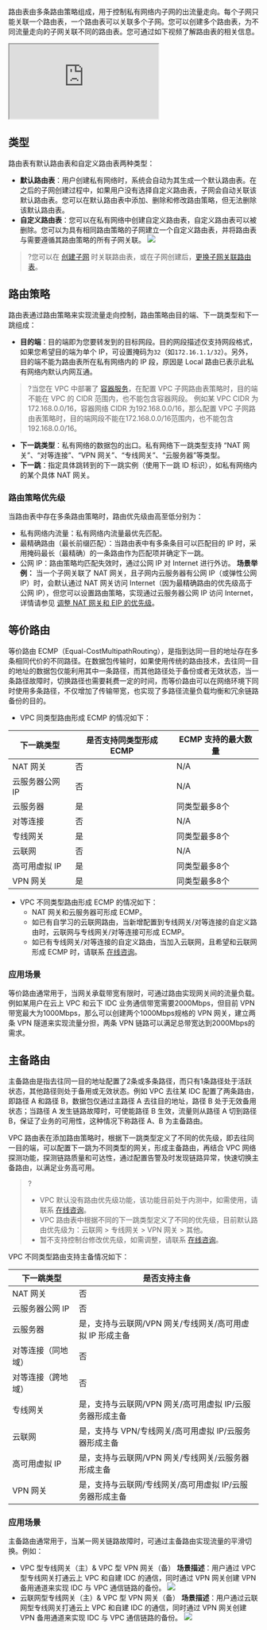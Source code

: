 路由表由多条路由策略组成，用于控制私有网络内子网的出流量走向。每个子网只能关联一个路由表，一个路由表可以关联多个子网。您可以创建多个路由表，为不同流量走向的子网关联不同的路由表。您可通过如下视频了解路由表的相关信息。
<div class="doc-video-mod"><iframe src="https://cloud.tencent.com/edu/learning/quick-play/2354-35381?source=gw.doc.media&withPoster=1&notip=1"></iframe></div>

## 类型
路由表有默认路由表和自定义路由表两种类型： 
- **默认路由表**：用户创建私有网络时，系统会自动为其生成一个默认路由表。在之后的子网创建过程中，如果用户没有选择自定义路由表，子网会自动关联该默认路由表。您可以在默认路由表中添加、删除和修改路由策略，但无法删除该默认路由表。
- **自定义路由表**：您可以在私有网络中创建自定义路由表，自定义路由表可以被删除。您可以为具有相同路由策略的子网建立一个自定义路由表，并将路由表与需要遵循其路由策略的所有子网关联。
![](https://main.qcloudimg.com/raw/a86260ffb40bec52c9f64a307d956691.png)  
>?您可以在 [创建子网](https://cloud.tencent.com/document/product/215/36517) 时关联路由表，或在子网创建后，[更换子网关联路由表](https://cloud.tencent.com/document/product/215/53531)。
>

## 路由策略
路由表通过路由策略来实现流量走向控制，路由策略由目的端、下一跳类型和下一跳组成：
- **目的端**：目的端即为您要转发到的目标网段。目的网段描述仅支持网段格式，如果您希望目的端为单个 IP，可设置掩码为`32`（如`172.16.1.1/32`）。另外，目的端不能为路由表所在私有网络内的 IP 段，原因是 Local 路由已表示此私有网络内默认内网互通。
>?当您在 VPC 中部署了 [容器服务](https://cloud.tencent.com/document/product/457/6759)，在配置 VPC 子网路由表策略时，目的端不能在 VPC 的 CIDR 范围内，也不能包含容器网段。
>例如某 VPC CIDR 为172.168.0.0/16，容器网络 CIDR 为192.168.0.0/16，那么配置 VPC 子网路由表策略时，目的端网段不能在172.168.0.0/16范围内，也不能包含192.168.0.0/16。
>
- **下一跳类型**：私有网络的数据包的出口。私有网络下一跳类型支持 “NAT 网关”、“对等连接”、“VPN 网关”、“专线网关”、“云服务器”等类型。
- **下一跳**：指定具体跳转到的下一跳实例（使用下一跳 ID 标识），如私有网络内的某个具体 NAT 网关。


### 路由策略优先级
当路由表中存在多条路由策略时，路由优先级由高至低分别为：
- 私有网络内流量：私有网络内流量最优先匹配。
- 最精确路由（最长前缀匹配）：当路由表中有多条条目可以匹配目的 IP 时，采用掩码最长（最精确）的一条路由作为匹配项并确定下一跳。
- 公网 IP：路由策略均匹配失效时，通过公网 IP 对 Internet 进行外访。
**场景举例：**
当一个子网关联了 NAT 网关，且子网内云服务器有公网 IP（或弹性公网 IP）时，会默认通过 NAT 网关访问 Internet（因为最精确路由的优先级高于公网 IP），但您可以设置路由策略，实现通过云服务器公网 IP 访问 Internet，详情请参见 [调整 NAT 网关和 EIP 的优先级](https://cloud.tencent.com/document/product/552/30012)。

## 等价路由 
等价路由 ECMP（Equal-CostMultipathRouting），是指到达同一目的地址存在多条相同代价的不同路径。在数据包传输时，如果使用传统的路由技术，去往同一目的地址的数据包仅能利用其中一条路径，而其他路径处于备份或者无效状态，当一条路径故障时，切换路径也需要耗费一定的时间，而等价路由可以在网络环境下同时使用多条路径，不仅增加了传输带宽，也实现了多路径流量负载均衡和冗余链路备份的目的。

- VPC 同类型路由形成 ECMP 的情况如下：

| 下一跳类型     | 是否支持同类型形成 ECMP  | ECMP 支持的最大数量 |
 | -------------- | ----------------------- | --------------------------- |
| NAT 网关        | 否                       | N/A                 |
| 云服务器公网 IP | 否                     | N/A                 |
| 云服务器       | 是                    | 同类型最多8个       |
| 对等连接       | 否                     | N/A                 |
| 专线网关       | 是                     | 同类型最多8个       |
| 云联网         | 否                     | N/A                 |
| 高可用虚拟 IP   | 是                    | 同类型最多8个       |
| VPN 网关        | 是                      | 同类型最多8个       |

- VPC 不同类型路由形成 ECMP 的情况如下：
  + NAT 网关和云服务器可形成 ECMP。
  + 如已有自学习的云联网路由，当新增配置到专线网关/对等连接的自定义路由时，云联网与专线网关/对等连接可形成 ECMP。
  + 如已有专线网关/对等连接的自定义路由，当加入云联网，且希望和云联网形成 ECMP 时，请联系 [在线咨询](https://cloud.tencent.com/online-service?from=sales&source=PRESALE)。



### 应用场景
等价路由通常用于，当网关承载带宽有限时，可通过路由实现网关间的流量负载。例如某用户在云上 VPC 和云下 IDC 业务通信带宽需要2000Mbps，但目前 VPN 带宽最大为1000Mbps，那么可以创建两个1000Mbps规格的 VPN 网关，建立两条 VPN 隧道来实现流量分担，两条 VPN 链路可以满足总带宽达到2000Mbps的需求。

## 主备路由
主备路由是指去往同一目的地址配置了2条或多条路径，而只有1条路径处于活跃状态，其他路径则处于备用或无效状态。例如 VPC 去往某 IDC 配置了两条路由，即路径 A 和路径 B，数据包仅通过主路径 A 去往目的地址，路径 B 处于无效备用状态；当路径 A 发生链路故障时，可使能路径 B 生效，流量则从路径 A 切到路径 B，保证了业务的可用性，这种情况下称路径 A、B 为主备路由。

VPC 路由表在添加路由策略时，根据下一跳类型定义了不同的优先级，即去往同一目的端，可以配置下一跳为不同类型的网关，形成主备路由，再结合 VPC 网络探测功能，探测链路质量和可达性，通过配置告警及时发现链路异常，快速切换主备路由，以满足业务高可用。
>?
>+ VPC 默认没有路由优先级功能，该功能目前处于内测中，如需使用，请联系 [在线咨询](https://cloud.tencent.com/online-service?from=sales&source=PRESALE)。
>+ VPC 路由表中根据不同的下一跳类型定义了不同的优先级，目前默认路由优先级为：云联网 > 专线网关 > VPN 网关 > 其他。
>+ 暂不支持控制台修改优先级，如需调整，请联系 [在线咨询](https://cloud.tencent.com/online-service?from=sales&source=PRESALE)。

VPC 不同类型路由支持主备情况如下：

| 下一跳类型         | 是否支持主备                                            |
| ------------------ | ------------------------------------------------------- |
| NAT 网关            | 否                                                      |
| 云服务器公网 IP     | 否                                                      |
| 云服务器           | 是，支持与云联网/VPN 网关/专线网关/高可用虚拟 IP 形成主备  |
| 对等连接（同地域） | 否                                                      |
| 对等连接（跨地域） | 否                                                      |
| 专线网关           | 是，支持与云联网/VPN 网关/高可用虚拟 IP/云服务器形成主备  |
| 云联网             | 是，支持与 VPN/专线网关/高可用虚拟 IP/云服务器形成主备    |
| 高可用虚拟 IP       | 是，支持与云联网/VPN 网关/专线网关/云服务器形成主备      |
| VPN 网关            | 是，支持与云联网/专线网关/高可用虚拟 IP/云服务器形成主备 |


### 应用场景
主备路由通常用于，当某一网关链路故障时，可通过主备路由实现流量的平滑切换。例如：
+ VPC 型专线网关（主）& VPC 型 VPN 网关（备）
  **场景描述**：用户通过 VPC 型专线网关打通云上 VPC 和自建 IDC 的通信，同时通过 VPN 网关创建 VPN 备用通道来实现 IDC 与 VPC 通信链路的备份。
  ![](https://main.qcloudimg.com/raw/6371959ca33fe42ac9dfc3c62529bb87.png)
+ 云联网型专线网关（主）& VPC 型 VPN 网关（备）
  **场景描述**：用户通过云联网型专线网关打通云上 VPC 和自建 IDC 的通信，同时通过 VPN 网关创建 VPN 备用通道来实现 IDC 与 VPC 通信链路的备份。
	![](https://main.qcloudimg.com/raw/92f84ee71e0a12212b95641bf76b5bee.png)
